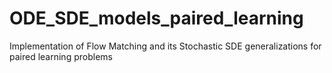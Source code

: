 # ODE_SDE_models_paired_learning
Implementation of Flow Matching and its Stochastic SDE generalizations for paired learning problems
